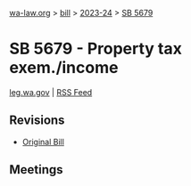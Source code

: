 [wa-law.org](/) > [bill](/bill/) > [2023-24](/bill/2023-24/) > [SB 5679](/bill/2023-24/sb/5679/)

# SB 5679 - Property tax exem./income
[leg.wa.gov](https://app.leg.wa.gov/billsummary?BillNumber=5679&Year=2023&Initiative=false) | [RSS Feed](./rss.xml)

## Revisions
* [Original Bill](1/)

## Meetings